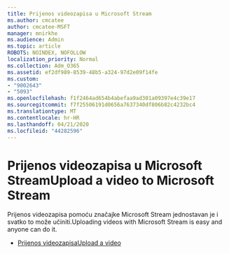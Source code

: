 ```yaml
---
title: Prijenos videozapisa u Microsoft Stream
ms.author: cmcatee
author: cmcatee-MSFT
manager: mnirkhe
ms.audience: Admin
ms.topic: article
ROBOTS: NOINDEX, NOFOLLOW
localization_priority: Normal
ms.collection: Adm_O365
ms.assetid: ef2df989-8539-48b5-a324-97d2e09f14fe
ms.custom:
- "9002643"
- "5093"
ms.openlocfilehash: f1f2464ad654b4abefaa9ad301a09397e4c39e17
ms.sourcegitcommit: f7f25506191d0656a7637340df806b82c4232bc4
ms.translationtype: MT
ms.contentlocale: hr-HR
ms.lasthandoff: 04/21/2020
ms.locfileid: "44282596"
---
```

# <a name="upload-a-video-to-microsoft-stream"></a><span data-ttu-id="a3a1c-102">Prijenos videozapisa u Microsoft Stream</span><span class="sxs-lookup"><span data-stu-id="a3a1c-102">Upload a video to Microsoft Stream</span></span>

<span data-ttu-id="a3a1c-103">Prijenos videozapisa pomoću značajke Microsoft Stream jednostavan je i svatko to može učiniti.</span><span class="sxs-lookup"><span data-stu-id="a3a1c-103">Uploading videos with Microsoft Stream is easy and anyone can do it.</span></span>

- [<span data-ttu-id="a3a1c-104">Prijenos videozapisa</span><span class="sxs-lookup"><span data-stu-id="a3a1c-104">Upload a video</span></span>](https://docs.microsoft.com/stream/portal-upload-video)
